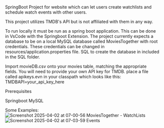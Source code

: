 SpringBoot Project for website which can let users create watchlists and schedule watch events with other users.

This project utilizes TMDB's API but is not affiliated with them in any way.

To run locally it must be run as a spring boot application. This can be done in VsCode with the Springboot Extension. 
The project currently expects a database to be on a local MySQL database called MoviesTogether with root credentials. These credentials can be changed in resources/application.properties file.
SQL to create the database in included in the SQL folder.

Import movieDB.csv onto your movies table, matching the appropriate fields.
You will need to provide your own API key for TMDB.
place a file called apikeys.evn in your classpath which looks like this:
TMDBAPI=your_api_key_here

Prerequisites

Springboot
MySQL

Some Examples:
![Screenshot 2025-04-02 at 07-00-56 MoviesTogether - WatchLists](https://github.com/user-attachments/assets/a48b4138-52d7-43d7-8e85-b264209c8ddb)
![Screenshot 2025-04-02 at 07-03-59 Events](https://github.com/user-attachments/assets/f76ea822-1641-4240-86c4-e31846a12103)
